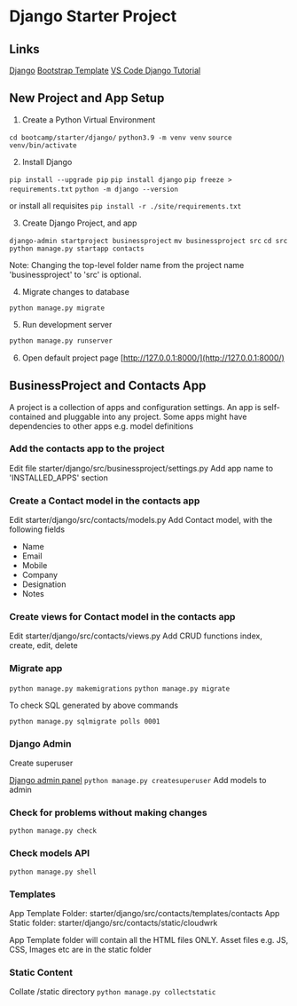 # Django Starter Project

## Links

[Django](https://www.djangoproject.com)
[Bootstrap Template](https://getbootstrap.com)
[VS Code Django Tutorial](https://code.visualstudio.com/docs/python/tutorial-django)

## New Project and App Setup

1. Create a Python Virtual Environment

`cd bootcamp/starter/django/`
`python3.9 -m venv venv`
`source venv/bin/activate`

2. Install Django

`pip install --upgrade pip`
`pip install django`
`pip freeze > requirements.txt`
`python -m django --version`

or install all requisites
`pip install -r ./site/requirements.txt`

3. Create Django Project, and app

`django-admin startproject businessproject`
`mv businessproject src`
`cd src`
`python manage.py startapp contacts`

Note:
Changing the top-level folder name from the project name 'businessproject' to 'src' is optional.


4. Migrate changes to database

`python manage.py migrate`

5. Run development server

``` bash
python manage.py runserver
```

6. Open default project page [http://127.0.0.1:8000/](http://127.0.0.1:8000/)

## BusinessProject and Contacts App

A project is a collection of apps and configuration settings. An app is self-contained and pluggable into any project. Some apps might have dependencies to other apps e.g. model definitions

### Add the contacts app to the project

Edit file starter/django/src/businessproject/settings.py
Add app name to 'INSTALLED_APPS' section

### Create a Contact model in the contacts app

Edit starter/django/src/contacts/models.py
Add Contact model, with the following fields

- Name
- Email
- Mobile
- Company
- Designation
- Notes

### Create views for Contact model in the contacts app

Edit starter/django/src/contacts/views.py
Add CRUD functions index, create, edit, delete

### Migrate app

`python manage.py makemigrations`
`python manage.py migrate`

To check SQL generated by above commands

`python manage.py sqlmigrate polls 0001`

### Django Admin

Create superuser

[Django admin panel](http://127.0.0.1:8080/admin)
`python manage.py createsuperuser`
Add models to admin

### Check for problems without making changes

`python manage.py check`

### Check models API

`python manage.py shell`

### Templates

App Template Folder: starter/django/src/contacts/templates/contacts
App Static folder: starter/django/src/contacts/static/cloudwrk

App Template folder will contain all the HTML files ONLY.
Asset files e.g. JS, CSS, Images etc are in the static folder 

### Static Content

Collate /static directory
`python manage.py collectstatic`

